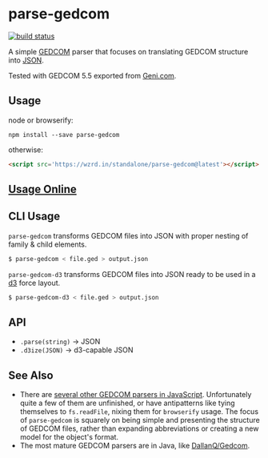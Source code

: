 # parse-gedcom

[![build status](https://secure.travis-ci.org/tmcw/parse-gedcom.png)](http://travis-ci.org/tmcw/parse-gedcom)

A simple [GEDCOM](http://en.wikipedia.org/wiki/GEDCOM) parser that
focuses on translating GEDCOM structure into [JSON](http://www.json.org/).

Tested with GEDCOM 5.5 exported from [Geni.com](http://www.geni.com/).

## Usage

node or browserify:

    npm install --save parse-gedcom

otherwise:

```html
<script src='https://wzrd.in/standalone/parse-gedcom@latest'></script>
```

## [Usage Online](http://macwright.org/parse-gedcom/live/)

## CLI Usage

`parse-gedcom` transforms GEDCOM files into JSON with proper nesting of
family & child elements.

```sh
$ parse-gedcom < file.ged > output.json
```

`parse-gedcom-d3` transforms GEDCOM files into JSON ready to be used in
a [d3](http://d3js.org/) force layout.

```sh
$ parse-gedcom-d3 < file.ged > output.json
```

## API

* `.parse(string)` -> JSON
* `.d3ize(JSON)` -> d3-capable JSON

## See Also

* There are [several other GEDCOM parsers in JavaScript](https://www.npmjs.com/search?q=gedcom).
  Unfortunately quite a few of them are unfinished, or have antipatterns like
  tying themselves to `fs.readFile`, nixing them for `browserify` usage. The focus
  of `parse-gedcom` is squarely on being simple and presenting the structure
  of GEDCOM files, rather than expanding abbreviations or creating a new
  model for the object's format.
* The most mature GEDCOM parsers are in Java, like [DallanQ/Gedcom](https://github.com/DallanQ/Gedcom).
